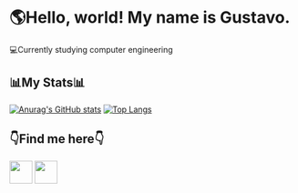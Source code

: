 <h1>🌎Hello, world! My name is Gustavo.</h1>

💻Currently studying computer engineering

<h2>📊My Stats📊</h2>

[![Anurag's GitHub stats](https://github-readme-stats.vercel.app/api?username=Gustalex&theme=chartreuse-dark)](https://github.com/anuraghazra/github-readme-stats)
[![Top Langs](https://github-readme-stats.vercel.app/api/top-langs/?username=Gustalex&theme=chartreuse-dark)](https://github.com/anuraghazra/github-readme-stats)

<h2>👇Find me here👇 </h2>
<a href="mailto:alexandregustavo00@gmail.com"><img height="40" src="https://img.shields.io/badge/Gmail-D14836?style=for-the-badge&logo=gmail&logoColor=white"></a>
<a target = "_blank" href="https://www.instagram.com/gstv_alex/"><img height="40" src="https://img.shields.io/badge/Instagram-E4405F?style=for-the-badge&logo=instagram&logoColor=white"></a>
